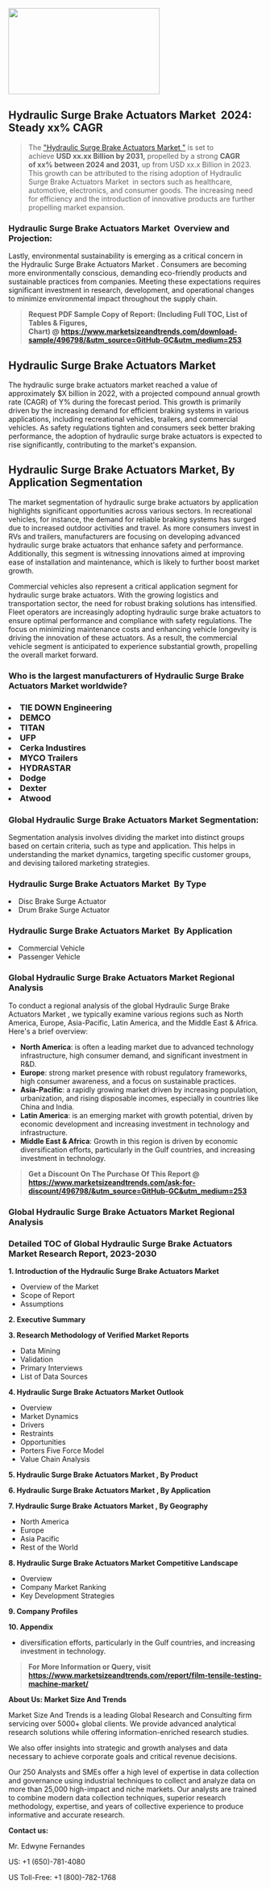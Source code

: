 <p><img class="alignnone size-medium wp-image-20088" src="https://ffe5etoiles.com/wp-content/uploads/2024/12/MST1-300x171.png" alt="" width="300" height="171" /></p><h2 id="ember46" class="ember-view reader-text-block__heading-2">Hydraulic Surge Brake Actuators Market &nbsp;2024: Steady&nbsp;xx% CAGR</h2><blockquote id="ember47" class="ember-view reader-text-block__blockquote">The&nbsp;<a class="app-aware-link " href="https://www.marketsizeandtrends.com/download-sample/496798/&utm_source=GitHub-GC&utm_medium=253" target="_blank" data-test-app-aware-link="">"Hydraulic Surge Brake Actuators Market "</a>&nbsp;is set to achieve&nbsp;<strong>USD&nbsp;xx.xx&nbsp;Billion by 2031,</strong>&nbsp;propelled by a strong&nbsp;<strong>CAGR of&nbsp;xx% between 2024 and 2031,</strong>&nbsp;up from USD xx.x Billion in 2023. This growth can be attributed to the rising adoption of&nbsp;Hydraulic Surge Brake Actuators Market &nbsp;in sectors such as healthcare, automotive, electronics, and consumer goods. The increasing need for efficiency and the introduction of innovative products are further propelling market expansion.</blockquote><h3 id="ember48" class="ember-view reader-text-block__heading-3">Hydraulic Surge Brake Actuators Market &nbsp;Overview and Projection:</h3><p id="ember49" class="ember-view reader-text-block__paragraph">Lastly, environmental sustainability is emerging as a critical concern in the&nbsp;Hydraulic Surge Brake Actuators Market . Consumers are becoming more environmentally conscious, demanding eco-friendly products and sustainable practices from companies. Meeting these expectations requires significant investment in research, development, and operational changes to minimize environmental impact throughout the supply chain.</p><blockquote id="ember50" class="ember-view reader-text-block__blockquote"><strong>Request PDF Sample Copy of Report: (Including Full TOC, List of Tables &amp; Figures, Chart)&nbsp;@&nbsp;<strong><a href="https://www.marketsizeandtrends.com/download-sample/496798/&utm_source=GitHub-GC&utm_medium=253" target="_blank">https://www.marketsizeandtrends.com/download-sample/496798/&utm_source=GitHub-GC&utm_medium=253</a></strong></strong></blockquote><h3 class=""> <h2>Hydraulic Surge Brake Actuators Market</h2><p>The hydraulic surge brake actuators market reached a value of approximately $X billion in 2022, with a projected compound annual growth rate (CAGR) of Y% during the forecast period. This growth is primarily driven by the increasing demand for efficient braking systems in various applications, including recreational vehicles, trailers, and commercial vehicles. As safety regulations tighten and consumers seek better braking performance, the adoption of hydraulic surge brake actuators is expected to rise significantly, contributing to the market's expansion.</p><h2>Hydraulic Surge Brake Actuators Market, By Application Segmentation</h2><p>The market segmentation of hydraulic surge brake actuators by application highlights significant opportunities across various sectors. In recreational vehicles, for instance, the demand for reliable braking systems has surged due to increased outdoor activities and travel. As more consumers invest in RVs and trailers, manufacturers are focusing on developing advanced hydraulic surge brake actuators that enhance safety and performance. Additionally, this segment is witnessing innovations aimed at improving ease of installation and maintenance, which is likely to further boost market growth.</p><p>Commercial vehicles also represent a critical application segment for hydraulic surge brake actuators. With the growing logistics and transportation sector, the need for robust braking solutions has intensified. Fleet operators are increasingly adopting hydraulic surge brake actuators to ensure optimal performance and compliance with safety regulations. The focus on minimizing maintenance costs and enhancing vehicle longevity is driving the innovation of these actuators. As a result, the commercial vehicle segment is anticipated to experience substantial growth, propelling the overall market forward.</p></h3><h3 id="" class="">Who is the largest manufacturers of&nbsp;Hydraulic Surge Brake Actuators Market worldwide?</h3><h3 class=""></Li><Li>TIE DOWN Engineering</Li><Li> DEMCO</Li><Li> TITAN</Li><Li> UFP</Li><Li> Cerka Industires</Li><Li> MYCO Trailers</Li><Li> HYDRASTAR</Li><Li> Dodge</Li><Li> Dexter</Li><Li> Atwood</h3><h3 id="ember53" class="ember-view reader-text-block__heading-3">Global&nbsp;Hydraulic Surge Brake Actuators Market Segmentation:</h3><p id="ember54" class="ember-view reader-text-block__paragraph">Segmentation analysis involves dividing the market into distinct groups based on certain criteria, such as type and application. This helps in understanding the market dynamics, targeting specific customer groups, and devising tailored marketing strategies.</p><h3 id="" class="">Hydraulic Surge Brake Actuators Market &nbsp;By Type</h3><p></Li><Li>Disc Brake Surge Actuator</Li><Li> Drum Brake Surge Actuator</p><h3 id="" class="">Hydraulic Surge Brake Actuators Market &nbsp;By Application</h3><p class=""></Li><Li>Commercial Vehicle</Li><Li> Passenger Vehicle</p><h3 id="ember62" class="ember-view reader-text-block__heading-3">Global Hydraulic Surge Brake Actuators Market Regional Analysis</h3><p id="ember63" class="ember-view reader-text-block__paragraph">To conduct a regional analysis of the global Hydraulic Surge Brake Actuators Market , we typically examine various regions such as North America, Europe, Asia-Pacific, Latin America, and the Middle East &amp; Africa. Here's a brief overview:</p><ul><li><strong>North America</strong>: is often a leading market due to advanced technology infrastructure, high consumer demand, and significant investment in R&amp;D.</li><li><strong>Europe</strong>: strong market presence with robust regulatory frameworks, high consumer awareness, and a focus on sustainable practices.</li><li><strong>Asia-Pacific</strong>: a rapidly growing market driven by increasing population, urbanization, and rising disposable incomes, especially in countries like China and India.</li><li><strong>Latin America</strong>: is an emerging market with growth potential, driven by economic development and increasing investment in technology and infrastructure.</li><li><strong>Middle East &amp; Africa</strong>: Growth in this region is driven by economic diversification efforts, particularly in the Gulf countries, and increasing investment in technology.</li></ul><blockquote id="ember61" class="ember-view reader-text-block__blockquote"><strong>Get a Discount On The Purchase Of This Report @ <strong><a href="https://html-cleaner.com/" target="">https://www.marketsizeandtrends.com/ask-for-discount/496798/&utm_source=GitHub-GC&utm_medium=253</a></strong></strong></blockquote><h3 id="ember62" class="ember-view reader-text-block__heading-3">Global Hydraulic Surge Brake Actuators Market Regional Analysis</h3><h3 id="" class="">Detailed TOC of Global Hydraulic Surge Brake Actuators Market Research Report, 2023-2030</h3><p id="" class=""><strong>1. Introduction of the Hydraulic Surge Brake Actuators Market </strong></p><ul><li>Overview of the Market</li><li>Scope of Report</li><li>Assumptions</li></ul><p id="" class=""><strong>2. Executive Summary</strong></p><p id="" class=""><strong>3. Research Methodology of Verified Market Reports</strong></p><ul><li>Data Mining</li><li>Validation</li><li>Primary Interviews</li><li>List of Data Sources</li></ul><p id="" class=""><strong>4. Hydraulic Surge Brake Actuators Market Outlook</strong></p><ul><li>Overview</li><li>Market Dynamics</li><li>Drivers</li><li>Restraints</li><li>Opportunities</li><li>Porters Five Force Model</li><li>Value Chain Analysis</li></ul><p id="" class=""><strong>5. Hydraulic Surge Brake Actuators Market , By Product</strong></p><p id="" class=""><strong>6. Hydraulic Surge Brake Actuators Market , By Application</strong></p><p id="" class=""><strong>7. Hydraulic Surge Brake Actuators Market , By Geography</strong></p><ul><li>North America</li><li>Europe</li><li>Asia Pacific</li><li>Rest of the World</li></ul><p id="" class=""><strong>8. Hydraulic Surge Brake Actuators Market Competitive Landscape</strong></p><ul><li>Overview</li><li>Company Market Ranking</li><li>Key Development Strategies</li></ul><p id="" class=""><strong>9. Company Profiles</strong></p><p id="" class=""><strong>10. Appendix</strong></p><ul><li>diversification efforts, particularly in the Gulf countries, and increasing investment in technology.</li></ul><blockquote id="ember65" class="ember-view reader-text-block__blockquote"><strong>For More Information or Query, visit <strong><strong><a href="https://html-cleaner.com/" target="">https://www.marketsizeandtrends.com/report/film-tensile-testing-machine-market/</a></strong></strong></strong></blockquote><p id="" class=""><strong>About Us: Market Size And Trends</strong></p><p id="" class="">Market Size And Trends is a leading Global Research and Consulting firm servicing over 5000+ global clients. We provide advanced analytical research solutions while offering information-enriched research studies.</p><p id="" class="">We also offer insights into strategic and growth analyses and data necessary to achieve corporate goals and critical revenue decisions.</p><p id="" class="">Our 250 Analysts and SMEs offer a high level of expertise in data collection and governance using industrial techniques to collect and analyze data on more than 25,000 high-impact and niche markets. Our analysts are trained to combine modern data collection techniques, superior research methodology, expertise, and years of collective experience to produce informative and accurate research.</p><p id="" class=""><strong>Contact us:</strong></p><p id="" class="">Mr. Edwyne Fernandes</p><p id="" class="">US: +1 (650)-781-4080</p><p id="" class="">US Toll-Free: +1 (800)-782-1768</p>
